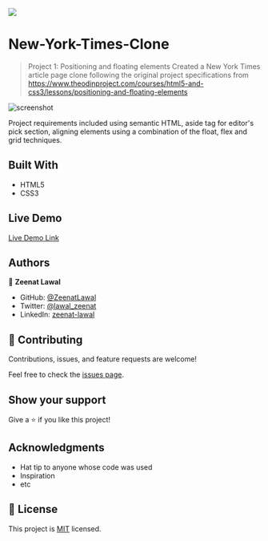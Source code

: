 ![](https://img.shields.io/badge/Microverse-blueviolet)

#  New-York-Times-Clone

> Project 1: Positioning and floating elements
Created a New York Times article page clone following the original project specifications from https://www.theodinproject.com/courses/html5-and-css3/lessons/positioning-and-floating-elements

![screenshot](./app_screenshot.png)

Project requirements included using semantic HTML, aside tag for editor's pick section, aligning elements using a combination of the float, flex and grid techniques.

## Built With

- HTML5
- CSS3

## Live Demo

[Live Demo Link](https://livedemo.com)

## Authors

👤 **Zeenat Lawal**

- GitHub: [@ZeenatLawal](https://github.com/ZeenatLawal)
- Twitter: [@lawal_zeenat](https://twitter.com/lawal_zeenat)
- LinkedIn: [zeenat-lawal](www.linkedin.com/in/zeenat-lawal-665872120)

## 🤝 Contributing

Contributions, issues, and feature requests are welcome!

Feel free to check the [issues page](issues/).

## Show your support

Give a ⭐️ if you like this project!

## Acknowledgments

- Hat tip to anyone whose code was used
- Inspiration
- etc

## 📝 License

This project is [MIT](lic.url) licensed.
